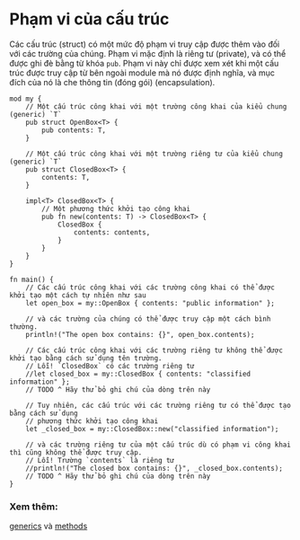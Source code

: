 # Phạm vi của cấu trúc

Các cấu trúc (struct) có một mức độ phạm vi truy cập được thêm vào đối với các trường của chúng. Phạm vi mặc định là riêng tư (private), và có thể được ghi đè bằng từ khóa `pub`. Phạm vi này chỉ được xem xét khi một cấu trúc được truy cập từ bên ngoài module mà nó được định nghĩa, và mục đích của nó là che thông tin (đóng gói) (encapsulation).

```rust,editable
mod my {
    // Một cấu trúc công khai với một trường công khai của kiểu chung (generic) `T`
    pub struct OpenBox<T> {
        pub contents: T,
    }

    // Một cấu trúc công khai với một trường riêng tư của kiểu chung (generic) `T`
    pub struct ClosedBox<T> {
        contents: T,
    }

    impl<T> ClosedBox<T> {
        // Một phương thức khởi tạo công khai
        pub fn new(contents: T) -> ClosedBox<T> {
            ClosedBox {
                contents: contents,
            }
        }
    }
}

fn main() {
    // Các cấu trúc công khai với các trường công khai có thể được khởi tạo một cách tự nhiên như sau
    let open_box = my::OpenBox { contents: "public information" };

    // và các trường của chúng có thể được truy cập một cách bình thường.
    println!("The open box contains: {}", open_box.contents);

    // Các cấu trúc công khai với các trường riêng tư không thể được khởi tạo bằng cách sử dụng tên trường.
    // Lỗi! `ClosedBox` có các trường riêng tư
    //let closed_box = my::ClosedBox { contents: "classified information" };
    // TODO ^ Hãy thử bỏ ghi chú của dòng trên này

    // Tuy nhiên, các cấu trúc với các trường riêng tư có thể được tạo bằng cách sử dụng
    // phương thức khởi tạo công khai
    let _closed_box = my::ClosedBox::new("classified information");

    // và các trường riêng tư của một cấu trúc dù có phạm vi công khai thì cũng không thể được truy cập.
    // Lỗi! Trường `contents` là riêng tư
    //println!("The closed box contains: {}", _closed_box.contents);
    // TODO ^ Hãy thử bỏ ghi chú của dòng trên này
}
```

### Xem thêm:

[generics][generics] và [methods][methods]

[generics]: ../generics.md
[methods]: ../fn/methods.md
